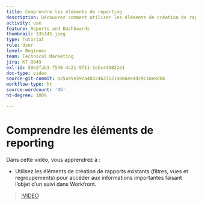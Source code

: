 ```yaml
---
title: Comprendre les éléments de reporting
description: Découvrez comment utiliser les éléments de création de rapports existants (filtres, vues et regroupements) pour accéder aux informations faisant l’objet d’un suivi dans Workfront.
activity: use
feature: Reports and Dashboards
thumbnail: 335145.jpeg
type: Tutorial
role: User
level: Beginner
team: Technical Marketing
jira: KT-8849
exl-id: 50e2fab3-f548-4c21-9f11-1ebc449822e1
doc-type: video
source-git-commit: a25a49e59ca483246271214886ea4dc9c10e8d66
workflow-type: ht
source-wordcount: '45'
ht-degree: 100%

---
```


# Comprendre les éléments de reporting

Dans cette vidéo, vous apprendrez à :

* Utilisez les éléments de création de rapports existants (filtres, vues et regroupements) pour accéder aux informations importantes faisant l’objet d’un suivi dans Workfront.

>[!VIDEO](https://video.tv.adobe.com/v/335145/?quality=12&learn=on)
